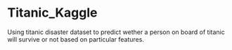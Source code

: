 # Titanic_Kaggle
Using titanic disaster dataset to predict wether a person on board of titanic will survive or not based on particular features.
